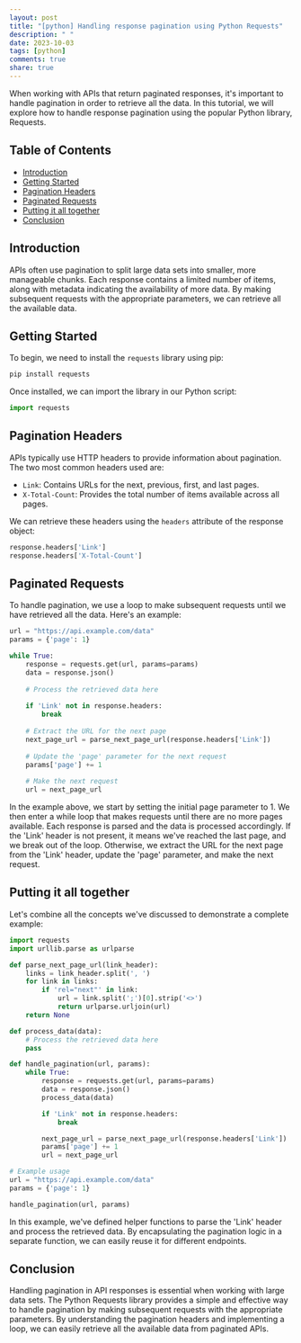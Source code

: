 ```yaml
---
layout: post
title: "[python] Handling response pagination using Python Requests"
description: " "
date: 2023-10-03
tags: [python]
comments: true
share: true
---
```


When working with APIs that return paginated responses, it's important to handle pagination in order to retrieve all the data. In this tutorial, we will explore how to handle response pagination using the popular Python library, Requests.

## Table of Contents
- [Introduction](#introduction)
- [Getting Started](#getting-started)
- [Pagination Headers](#pagination-headers)
- [Paginated Requests](#paginated-requests)
- [Putting it all together](#putting-it-all-together)
- [Conclusion](#conclusion)

## Introduction

APIs often use pagination to split large data sets into smaller, more manageable chunks. Each response contains a limited number of items, along with metadata indicating the availability of more data. By making subsequent requests with the appropriate parameters, we can retrieve all the available data.

## Getting Started

To begin, we need to install the `requests` library using pip:

```python
pip install requests
```

Once installed, we can import the library in our Python script:

```python
import requests
```

## Pagination Headers

APIs typically use HTTP headers to provide information about pagination. The two most common headers used are:

- `Link`: Contains URLs for the next, previous, first, and last pages.
- `X-Total-Count`: Provides the total number of items available across all pages.

We can retrieve these headers using the `headers` attribute of the response object:

```python
response.headers['Link']
response.headers['X-Total-Count']
```

## Paginated Requests

To handle pagination, we use a loop to make subsequent requests until we have retrieved all the data. Here's an example:

```python
url = "https://api.example.com/data"
params = {'page': 1}

while True:
    response = requests.get(url, params=params)
    data = response.json()
    
    # Process the retrieved data here
    
    if 'Link' not in response.headers:
        break
        
    # Extract the URL for the next page
    next_page_url = parse_next_page_url(response.headers['Link'])
    
    # Update the 'page' parameter for the next request
    params['page'] += 1
    
    # Make the next request
    url = next_page_url
```

In the example above, we start by setting the initial page parameter to 1. We then enter a while loop that makes requests until there are no more pages available. Each response is parsed and the data is processed accordingly. If the 'Link' header is not present, it means we've reached the last page, and we break out of the loop. Otherwise, we extract the URL for the next page from the 'Link' header, update the 'page' parameter, and make the next request.

## Putting it all together

Let's combine all the concepts we've discussed to demonstrate a complete example:

```python
import requests
import urllib.parse as urlparse

def parse_next_page_url(link_header):
    links = link_header.split(', ')
    for link in links:
        if 'rel="next"' in link:
            url = link.split(';')[0].strip('<>')
            return urlparse.urljoin(url)
    return None

def process_data(data):
    # Process the retrieved data here
    pass

def handle_pagination(url, params):
    while True:
        response = requests.get(url, params=params)
        data = response.json()
        process_data(data)

        if 'Link' not in response.headers:
            break

        next_page_url = parse_next_page_url(response.headers['Link'])
        params['page'] += 1
        url = next_page_url

# Example usage
url = "https://api.example.com/data"
params = {'page': 1}

handle_pagination(url, params)
```

In this example, we've defined helper functions to parse the 'Link' header and process the retrieved data. By encapsulating the pagination logic in a separate function, we can easily reuse it for different endpoints.

## Conclusion

Handling pagination in API responses is essential when working with large data sets. The Python Requests library provides a simple and effective way to handle pagination by making subsequent requests with the appropriate parameters. By understanding the pagination headers and implementing a loop, we can easily retrieve all the available data from paginated APIs.